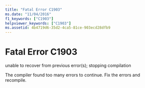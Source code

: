```yaml
---
title: "Fatal Error C1903"
ms.date: "11/04/2016"
f1_keywords: ["C1903"]
helpviewer_keywords: ["C1903"]
ms.assetid: 4b4719d6-35d2-4ca5-81ce-903ecd28dfb9
---
```

# Fatal Error C1903

unable to recover from previous error(s); stopping compilation

The compiler found too many errors to continue. Fix the errors and recompile.
